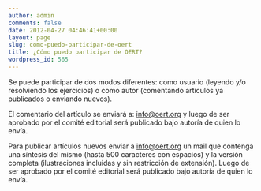 ```yaml
---
author: admin
comments: false
date: 2012-04-27 04:46:41+00:00
layout: page
slug: como-puedo-participar-de-oert
title: ¿Cómo puedo participar de OERT?
wordpress_id: 565
---
```


Se puede participar de dos modos diferentes: como usuario (leyendo y/o resolviendo los ejercicios) o como autor (comentando artículos ya publicados o enviando nuevos).

El comentario del artículo se enviará a: [info@oert.org](mailto:info@oert.org) y luego de ser aprobado por el comité editorial será publicado bajo autoría de quien lo envía.

Para publicar artículos nuevos enviar a [info@oert.org](mailto:info@oert.org) un mail que contenga una síntesis del mismo (hasta 500 caracteres con espacios) y la versión completa (ilustraciones incluidas y sin restricción de extensión). Luego de ser aprobado por el comité editorial será publicado bajo autoría de quien lo envía.
